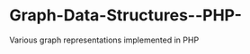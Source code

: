 Graph-Data-Structures--PHP-
===========================

Various graph representations implemented in PHP
